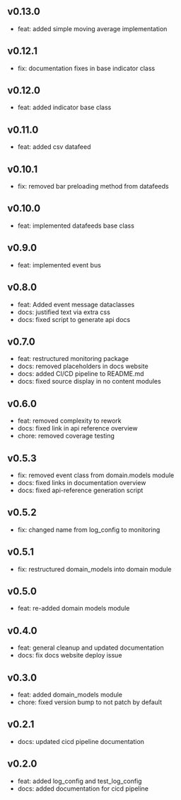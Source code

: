## v0.13.0
- feat: added simple moving average implementation

## v0.12.1
- fix: documentation fixes in base indicator class

## v0.12.0
- feat: added indicator base class

## v0.11.0
- feat: added csv datafeed

## v0.10.1
- fix: removed bar preloading method from datafeeds

## v0.10.0
- feat: implemented datafeeds base class

## v0.9.0
- feat: implemented event bus

## v0.8.0
- feat: Added event message dataclasses
- docs: justified text via extra css
- docs: fixed script to generate api docs

## v0.7.0
- feat: restructured monitoring package
- docs: removed placeholders in docs website
- docs: added CI/CD pipeline to README.md
- docs: fixed source display in no content modules

## v0.6.0
- feat: removed complexity to rework
- docs: fixed link in api reference overview
- chore: removed coverage testing

## v0.5.3
- fix: removed event class from domain.models module
- docs: fixed links in documentation overview
- docs: fixed api-reference generation script

## v0.5.2
- fix: changed name from log_config to monitoring

## v0.5.1
- fix: restructured domain_models into domain module

## v0.5.0
- feat: re-added domain models module

## v0.4.0
- feat: general cleanup and updated documentation
- docs: fix docs website deploy issue

## v0.3.0
- feat: added domain_models module
- chore: fixed version bump to not patch by default

## v0.2.1
- docs: updated cicd pipeline documentation

## v0.2.0
- feat: added log_config and test_log_config
- docs: added documentation for cicd pipeline
